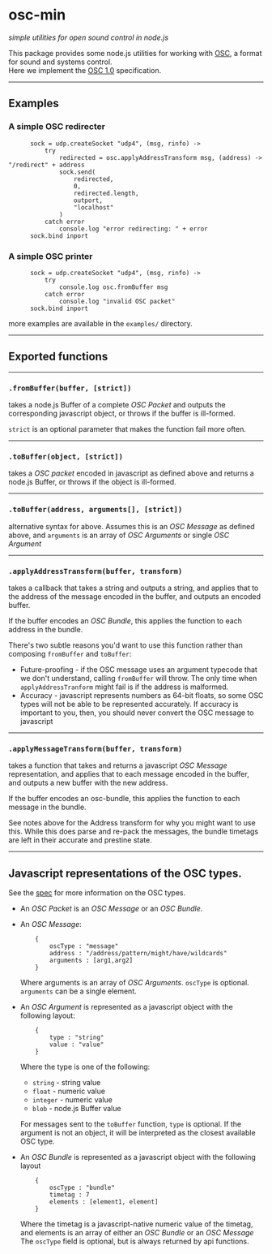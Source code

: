 # osc-min
 
 _simple utilities for open sound control in node.js_

 This package provides some node.js utilities for working with 
 [OSC](http://opensoundcontrol.org/), a format for sound and systems control.  
 Here we implement the [OSC 1.0][spec] specification.  

----
## Examples
### A simple OSC redirecter

          sock = udp.createSocket "udp4", (msg, rinfo) ->
              try
                  redirected = osc.applyAddressTransform msg, (address) -> "/redirect" + address
                  sock.send(
                      redirected,
                      0,
                      redirected.length,
                      outport,
                      "localhost"
                  )
              catch error
                  console.log "error redirecting: " + error
          sock.bind inport

### A simple OSC printer

          sock = udp.createSocket "udp4", (msg, rinfo) ->
              try
                  console.log osc.fromBuffer msg
              catch error
                  console.log "invalid OSC packet"
          sock.bind inport
          


 more examples are available in the `examples/` directory.

----
## Exported functions

------
### `.fromBuffer(buffer, [strict])` 
 takes a node.js Buffer of a complete _OSC Packet_ and 
 outputs the corresponding javascript object, or throws if the buffer is ill-formed.

 `strict` is an optional parameter that makes the function fail more often.

----
### `.toBuffer(object, [strict])` 
 takes a _OSC packet_ encoded in javascript as defined above and returns
 a node.js Buffer, or throws if the object is ill-formed.

----
### `.toBuffer(address, arguments[], [strict])`
 alternative syntax for above.  Assumes this is an _OSC Message_ as defined above, 
 and `arguments` is an array of _OSC Arguments_ or single _OSC Argument_

----
### `.applyAddressTransform(buffer, transform)` 
 takes a callback that takes a string and outputs a string,
 and applies that to the address of the message encoded in the buffer,
 and outputs an encoded buffer.

 If the buffer encodes an _OSC Bundle_, this applies the function to each address 
 in the bundle.

 There's two subtle reasons you'd want to use this function rather than 
 composing `fromBuffer` and `toBuffer`:
   - Future-proofing - if the OSC message uses an argument typecode that
     we don't understand, calling `fromBuffer` will throw.  The only time
     when `applyAddressTranform` might fail is if the address is malformed.
   - Accuracy - javascript represents numbers as 64-bit floats, so some
     OSC types will not be able to be represented accurately.  If accuracy
     is important to you, then, you should never convert the OSC message to 
     javascript

----
### `.applyMessageTransform(buffer, transform)` 
 takes a function that takes and returns a javascript _OSC Message_ representation,
 and applies that to each message encoded in the buffer,
 and outputs a new buffer with the new address.

 If the buffer encodes an osc-bundle, this applies the function to each message 
 in the bundle.

 See notes above for the Address transform for why you might want to use this.
 While this does parse and re-pack the messages, the bundle timetags are left
 in their accurate and prestine state.

----
## Javascript representations of the OSC types.  
 See the [spec][spec] for more information on the OSC types.

 + An _OSC Packet_ is an _OSC Message_ or an _OSC Bundle_.

 + An _OSC Message_:

           {
               oscType : "message"
               address : "/address/pattern/might/have/wildcards"
               arguments : [arg1,arg2]
           }

    Where arguments is an array of _OSC Arguments_.  `oscType` is optional.
    `arguments` can be a single element.

 + An _OSC Argument_ is represented as a javascript object with the following layout:

           {
               type : "string"
               value : "value"
           }

    Where the type is one of the following:

    + `string` - string value
    + `float` - numeric value
    + `integer` - numeric value
    + `blob` - node.js Buffer value


    For messages sent to the `toBuffer` function, `type` is optional.
    If the argument is not an object, it will be interpreted as the closest
    available OSC type.

 + An _OSC Bundle_ is represented as a javascript object with the following layout

           {
               oscType : "bundle"
               timetag : 7
               elements : [element1, element]
           }

   Where the timetag is a javascript-native numeric value of the timetag,
   and elements is an array of either an _OSC Bundle_ or an _OSC Message_
   The `oscType` field is optional, but is always returned by api functions.

 [spec]: [http://opensoundcontrol.org/spec-1_0]

